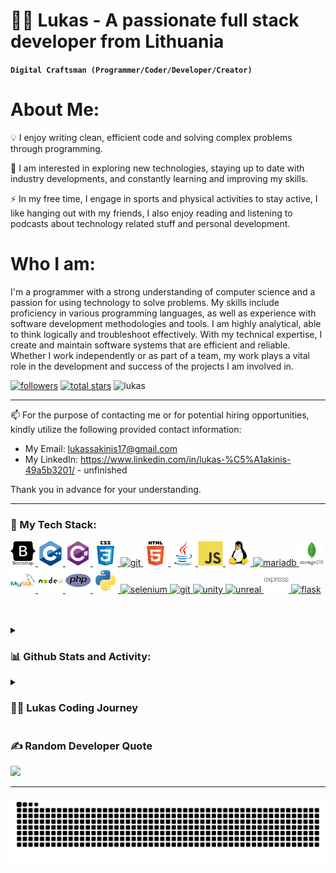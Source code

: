 # 👨‍💻 Lukas - A passionate full stack developer from Lithuania

**`Digital Craftsman (Programmer/Coder/Developer/Creator)`**

# About Me:

💡 I enjoy writing clean, efficient code and solving complex problems through programming.

🌱 I am interested in exploring new technologies, staying up to date with industry developments, and constantly learning and improving my skills.

⚡ In my free time, I engage in sports and physical activities to stay active, I like hanging out with my friends, I also enjoy reading and listening to podcasts about technology related stuff and personal development.


# Who I am:

I'm a programmer with a strong understanding of computer science and a passion for using technology to solve problems. My skills include proficiency in various programming languages, as well as experience with software development methodologies and tools. I am highly analytical, able to think logically and troubleshoot effectively. With my technical expertise, I create and maintain software systems that are efficient and reliable. Whether I work independently or as part of a team, my work plays a vital role in the development and success of the projects I am involved in.

   <p align="left">
      <a href="https://github.com/LukisXD?tab=followers">
         <img alt="followers" title="Follow me on Github" src="https://custom-icon-badges.demolab.com/github/followers/LukisXD?color=236ad3&labelColor=1155ba&style=for-the-badge&logo=person-add&label=Follow&logoColor=white"/></a>
      <a href="https://github.com/LukisXD?tab=repositories&sort=stargazers">
         <img alt="total stars" title="Total stars on GitHub" src="https://custom-icon-badges.demolab.com/github/stars/LukisXD?color=55960c&style=for-the-badge&labelColor=488207&logo=star"/></a>
   <img src="https://komarev.com/ghpvc/?username=lukas&label=Profile%20views&color=0e75b6&style=flat" alt="lukas" />
   </p>
   
   
---
📫 For the purpose of contacting me or for potential hiring opportunities, kindly utilize the following provided contact information:
- My Email: lukassakinis17@gmail.com
- My LinkedIn: https://www.linkedin.com/in/lukas-%C5%A1akinis-49a5b3201/ - unfinished

Thank you in advance for your understanding.

--- 
 
### 🧰 My Tech Stack:

<a href="https://getbootstrap.com" target="_blank" rel="noreferrer"> <img src="https://raw.githubusercontent.com/devicons/devicon/master/icons/bootstrap/bootstrap-plain-wordmark.svg" alt="bootstrap" width="40" height="40"/> </a> <a href="https://www.w3schools.com/cpp/" target="_blank" rel="noreferrer"> <img src="https://raw.githubusercontent.com/devicons/devicon/master/icons/cplusplus/cplusplus-original.svg" alt="cplusplus" width="40" height="40"/> </a> <a href="https://www.w3schools.com/cs/" target="_blank" rel="noreferrer"> <img src="https://raw.githubusercontent.com/devicons/devicon/master/icons/csharp/csharp-original.svg" alt="csharp" width="40" height="40"/> </a> <a href="https://www.w3schools.com/css/" target="_blank" rel="noreferrer"> <img src="https://raw.githubusercontent.com/devicons/devicon/master/icons/css3/css3-original-wordmark.svg" alt="css3" width="40" height="40"/> </a>  <a href="https://git-scm.com/" target="_blank" rel="noreferrer"> <img src="https://www.vectorlogo.zone/logos/git-scm/git-scm-icon.svg" alt="git" width="40" height="40"/> </a> <a href="https://www.w3.org/html/" target="_blank" rel="noreferrer"> <img src="https://raw.githubusercontent.com/devicons/devicon/master/icons/html5/html5-original-wordmark.svg" alt="html5" width="40" height="40"/> </a> <a href="https://www.java.com" target="_blank" rel="noreferrer"> <img src="https://raw.githubusercontent.com/devicons/devicon/master/icons/java/java-original.svg" alt="java" width="40" height="40"/> </a> <a href="https://developer.mozilla.org/en-US/docs/Web/JavaScript" target="_blank" rel="noreferrer"> <img src="https://raw.githubusercontent.com/devicons/devicon/master/icons/javascript/javascript-original.svg" alt="javascript" width="40" height="40"/> </a> <a href="https://www.linux.org/" target="_blank" rel="noreferrer"> <img src="https://raw.githubusercontent.com/devicons/devicon/master/icons/linux/linux-original.svg" alt="linux" width="40" height="40"/> </a> <a href="https://mariadb.org/" target="_blank" rel="noreferrer"> <img src="https://www.vectorlogo.zone/logos/mariadb/mariadb-icon.svg" alt="mariadb" width="40" height="40"/> </a> <a href="https://www.mongodb.com/" target="_blank" rel="noreferrer"> <img src="https://raw.githubusercontent.com/devicons/devicon/master/icons/mongodb/mongodb-original-wordmark.svg" alt="mongodb" width="40" height="40"/> </a> <a href="https://www.mysql.com/" target="_blank" rel="noreferrer"> <img src="https://raw.githubusercontent.com/devicons/devicon/master/icons/mysql/mysql-original-wordmark.svg" alt="mysql" width="40" height="40"/> </a> <a href="https://nodejs.org" target="_blank" rel="noreferrer"> <img src="https://raw.githubusercontent.com/devicons/devicon/master/icons/nodejs/nodejs-original-wordmark.svg" alt="nodejs" width="40" height="40"/> </a> <a href="https://www.php.net" target="_blank" rel="noreferrer"> <img src="https://raw.githubusercontent.com/devicons/devicon/master/icons/php/php-original.svg" alt="php" width="40" height="40"/> </a> <a href="https://www.python.org" target="_blank" rel="noreferrer"> <img src="https://raw.githubusercontent.com/devicons/devicon/master/icons/python/python-original.svg" alt="python" width="40" height="40"/> </a> <a href="https://www.selenium.dev" target="_blank" rel="noreferrer"> <img src="https://raw.githubusercontent.com/detain/svg-logos/780f25886640cef088af994181646db2f6b1a3f8/svg/selenium-logo.svg" alt="selenium" width="40" height="40"/> </a> <a href="https://git-scm.com/" target="_blank" rel="noreferrer"> <img src="https://www.vectorlogo.zone/logos/git-scm/git-scm-icon.svg" alt="git" width="40" height="40"/> </a> <a href="https://unity.com/" target="_blank" rel="noreferrer"> <img src="https://www.vectorlogo.zone/logos/unity3d/unity3d-icon.svg" alt="unity" width="40" height="40"/> </a> <a href="https://unrealengine.com/" target="_blank" rel="noreferrer"> <img src="https://raw.githubusercontent.com/kenangundogan/fontisto/036b7eca71aab1bef8e6a0518f7329f13ed62f6b/icons/svg/brand/unreal-engine.svg" alt="unreal" width="40" height="40"/> </a><a href="https://expressjs.com" target="_blank" rel="noreferrer"> <img src="https://raw.githubusercontent.com/devicons/devicon/master/icons/express/express-original-wordmark.svg" alt="express" width="40" height="40"/> </a>
<a href="https://flask.palletsprojects.com/" target="_blank" rel="noreferrer"> <img src="https://www.vectorlogo.zone/logos/pocoo_flask/pocoo_flask-icon.svg" alt="flask" width="40" height="40"/> </a> </p>

<br />
<br />

<details><summary><h3>📊 Github Stats and Activity: </h3></summary>

![LukisXD's GitHub stats](https://github-readme-stats.vercel.app/api?username=LukisXD&show_icons=true&theme=gruvbox)
[![GitHub Streak](https://streak-stats.demolab.com?user=LukisXD&theme=dark)](https://git.io/streak-stats)
<!-- https://github.com/ashutosh00710/github-readme-activity-graph -->

<a href="https://github.com/anuraghazra/github-readme-stats"><img alt="LukisXD's Top Languages" src="https://denvercoder1-github-readme-stats.vercel.app/api/top-langs/?username=LukisXD&langs_count=8&layout=compact&theme=react&hide_border=true&bg_color=1F222E&title_color=F85D7F&icon_color=F8D866&hide=Jupyter%20Notebook,Roff" height="192px"/></a>

<a href="https://github.com/ashutosh00710/github-readme-activity-graph"><img alt="LukisXD's Activity Graph" src="https://github-readme-activity-graph.cyclic.app/graph/?username=LukisXD&bg_color=1F222E&color=F8D866&line=F85D7F&point=FFFFFF&hide_border=true" /></a>
  
<!-- https://github.com/jamesgeorge007/github-activity-readme -->

<!-- ![GitHub Streak](https://streak-stats.demolab.com?user=LukisXD&theme=gruvbox&border_radius=4.5) -->
</details>

<details>
 <summary><h3>👨‍💻 Lukas Coding Journey</h3></summary>
   My coding journey started in high school, where I first got interested in coding in computer science. I was immediately attracted to the logical and problem-solving nature of coding, so I knew I wanted to pursue a career in this field. After high school, I enrolled in a computer science degree programme in college During my studies, I had the opportunity to learn different programming languages and to gain practical experience through projects and internships. I was able to apply my knowledge in a real-life environment and this strengthened my desire to pursue a career in programming. I am currently still in college, but I am looking forward to the opportunities that await me after graduation. I am also looking at all the internships that match my career aspirations and skills. I continue to explore the field and learn new languages and structures. I am committed to further developing my skills and gaining experience in the field. I am excited to see where my coding journey will take me in the future and I am open to exploring new technologies and programming areas.
</details>

### ✍️ Random Developer Quote
![](https://quotes-github-readme.vercel.app/api?type=horizontal&theme=radical)

---

![github contribution grid snake animation](https://raw.githubusercontent.com/rfyiamcool/rfyiamcool/output/github-contribution-grid-snake.svg)

